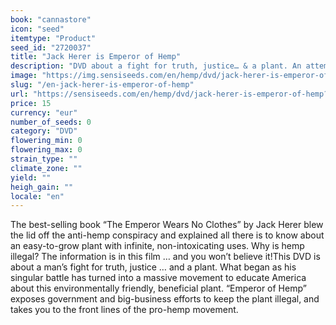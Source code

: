 ```yaml
---
book: "cannastore"
icon: "seed"
itemtype: "Product"
seed_id: "2720037"
title: "Jack Herer is Emperor of Hemp"
description: "DVD about a fight for truth, justice… & a plant. An attempt to educate America about this environmentally friendly, beneficial plant. Order your copy now."
image: "https://img.sensiseeds.com/en/hemp/dvd/jack-herer-is-emperor-of-hemp-image.png"
slug: "/en-jack-herer-is-emperor-of-hemp"
url: "https://sensiseeds.com/en/hemp/dvd/jack-herer-is-emperor-of-hemp?a_aid=cannastore"
price: 15
currency: "eur"
number_of_seeds: 0
category: "DVD"
flowering_min: 0
flowering_max: 0
strain_type: ""
climate_zone: ""
yield: ""
heigh_gain: ""
locale: "en"
---
```

The best-selling book “The Emperor Wears No Clothes” by Jack Herer blew the lid off the anti-hemp conspiracy and explained all there is to know about an easy-to-grow plant with infinite, non-intoxicating uses. Why is hemp illegal? The information is in this film … and you won’t believe it!This DVD is about a man’s fight for truth, justice … and a plant. What began as his singular battle has turned into a massive movement to educate America about this environmentally friendly, beneficial plant. “Emperor of Hemp” exposes government and big-business efforts to keep the plant illegal, and takes you to the front lines of the pro-hemp movement.
